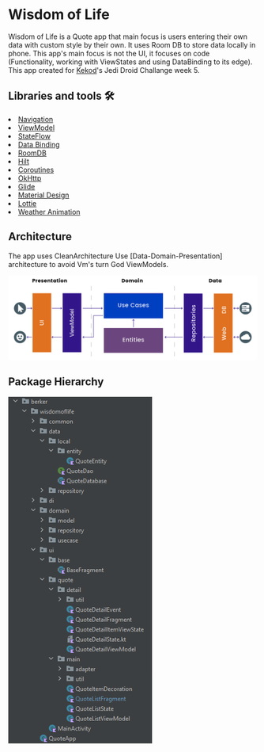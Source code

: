 
# Wisdom of Life

Wisdom of Life is a Quote app that main focus is users entering their own data with custom style by their own. It uses Room DB to store data locally in phone. This app's main focus is not the UI, it focuses on code (Functionality, working with ViewStates and using DataBinding to its edge). This app created for [Kekod](https://www.twitch.tv/kekod_)'s Jedi Droid Challange week 5. 

## Libraries and tools 🛠

<li><a href="https://developer.android.com/topic/libraries/architecture/navigation/">Navigation</a></li>
<li><a href="https://developer.android.com/topic/libraries/architecture/viewmodel">ViewModel</a></li>
<li><a href="https://developer.android.com/kotlin/flow/stateflow-and-sharedflow">StateFlow</a></li>
<li><a href="https://developer.android.com/topic/libraries/data-binding">Data Binding</a></li>
<li><a href="https://developer.android.com/topic/libraries/architecture/room">RoomDB</a></li>
<li><a href="https://developer.android.com/training/dependency-injection/hilt-android">Hilt</a></li>
<li><a href="https://developer.android.com/kotlin/coroutines">Coroutines</a></li>
<li><a href="https://github.com/square/okhttp">OkHttp</a></li>
<li><a href="https://bumptech.github.io/glide">Glide</a></li>
<li><a href="https://material.io/develop/android/docs/getting-started/">Material Design</a></li>
<li><a href="https://lottiefiles.com">Lottie</a></li>
<li><a href="https://github.com/MatteoBattilana/WeatherView">Weather Animation</a></li>

## Architecture
The app uses CleanArchitecture Use [Data-Domain-Presentation] architecture to avoid Vm's turn God ViewModels.

![Architecture](https://raw.githubusercontent.com/berkeronal/berkeronal.github.io/main/architecture.png)


## Package Hierarchy

![Hierarchy](https://raw.githubusercontent.com/berkeronal/berkeronal.github.io/main/wisdom-package.png)
